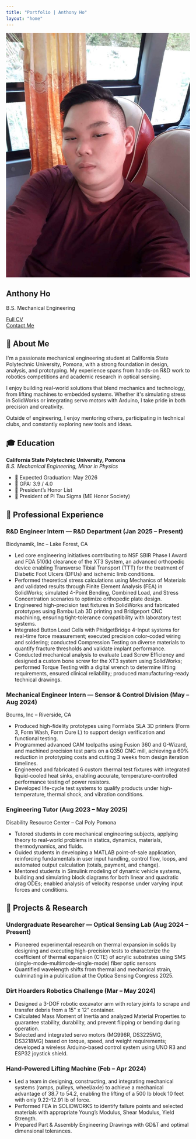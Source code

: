 ```yaml
---
title: "Portfolio | Anthony Ho"
layout: "home"
---
```

<section id="home" class="section-block">
<div class="home-profile-card">
  <img src="images/ava.jpg" alt="Profile Picture" class="profile-avatar">

  <h1 class="profile-name">Anthony Ho</h1>
  <p class="profile-title">B.S. Mechanical Engineering</p>

  <div class="social-icons">
  <a href="https://www.instagram.com/hodacthong/" target="_blank" aria-label="Instagram">
    <i class="fab fa-instagram"></i>
  </a>
  <a href="https://x.com/yourusername" target="_blank" aria-label="X / Twitter">
    <i class="fab fa-x-twitter"></i>
  </a>
  <a href="https://discord.com/users/yourid" target="_blank" aria-label="Discord">
    <i class="fab fa-discord"></i>
  </a>
  <a href="https://www.facebook.com/HoDacThong" target="_blank" aria-label="Facebook">
    <i class="fab fa-facebook"></i>
  </a>
</div>
<div class="action-buttons">
  <a href="pdf/Anthony-Ho-CV.pdf" target="_blank" rel="noopener" class="action-btn">
  <i class="fas fa-file-alt"></i> Full CV
</a>

  <div class="divider-t"></div>

  <a href="#contact" class="action-btn">
    <i class="fa-solid fa-paper-plane"></i>
    <span>Contact Me</span>
  </a>
</div>
</div>
</section>

<section id="about" class="section-block">
  <h2>🙋 About Me</h2>
  <p>
    I'm a passionate mechanical engineering student at California State Polytechnic University, Pomona, with a strong foundation in design, analysis, and prototyping.
    My experience spans from hands-on R&D work to robotics competitions and academic research in optical sensing.
  </p>
  <p>
    I enjoy building real-world solutions that blend mechanics and technology, from lifting machines to embedded systems.
    Whether it's simulating stress in SolidWorks or integrating servo motors with Arduino, I take pride in both precision and creativity.
  </p>
  <p>
    Outside of engineering, I enjoy mentoring others, participating in technical clubs, and constantly exploring new tools and ideas.
  </p>
</section>


<section id="education" class="section-block">
  <h2>🎓 Education</h2>
  <p><strong>California State Polytechnic University, Pomona</strong><br>
  <em>B.S. Mechanical Engineering, Minor in Physics</em></p>
  <ul>
    <li>📅 Expected Graduation: May 2026</li>
    <li>🎯 GPA: 3.9 / 4.0</li>
    <li>🏅 President’s Honor List</li>
    <li>🏅 President of Pi Tau Sigma (ME Honor Society)</li>
  </ul>
</section>



<section id="experience">
  <h2>💼 Professional Experience</h2>

  <article class="job">
    <h3>R&D Engineer Intern — R&D Department <span class="date">(Jan 2025 – Present)</span></h3>
    <p class="company">Biodynamik, Inc – Lake Forest, CA</p>
    <ul>
      <li>Led core engineering initiatives contributing to NSF SBIR Phase I Award and FDA 510(k) clearance of the XT3 System, an advanced orthopedic device enabling Transverse Tibial Transport (TTT) for the treatment of Diabetic Foot Ulcers (DFUs) and ischemic limb conditions.</li>
      <li>Performed theoretical stress calculations using Mechanics of Materials and validated results through Finite Element Analysis (FEA) in SolidWorks; simulated 4-Point Bending, Combined Load, and Stress Concentration scenarios to optimize orthopedic plate design.</li>
      <li>Engineered high-precision test fixtures in SolidWorks and fabricated prototypes using Bambu Lab 3D printing and Bridgeport CNC machining, ensuring tight-tolerance compatibility with laboratory test systems.</li>
      <li>Integrated Button Load Cells with PhidgetBridge 4-Input systems for real-time force measurement; executed precision color-coded wiring and soldering; conducted Compression Testing on diverse materials to quantify fracture thresholds and validate implant performance.</li>
      <li>Conducted mechanical analysis to evaluate Lead Screw Efficiency and designed a custom bone screw for the XT3 system using SolidWorks; performed Torque Testing with a digital wrench to determine lifting requirements, ensured clinical reliability; produced manufacturing-ready technical drawings.</li>
    </ul>
  </article>

  <article class="job">
    <h3>Mechanical Engineer Intern — Sensor & Control Division <span class="date">(May – Aug 2024)</span></h3>
    <p class="company">Bourns, Inc – Riverside, CA</p>
    <ul>
      <li>Produced high-fidelity prototypes using Formlabs SLA 3D printers (Form 3, Form Wash, Form Cure L) to support design verification and functional testing.</li>
      <li>Programmed advanced CAM toolpaths using Fusion 360 and G-Wizard, and machined precision test parts on a Q350 CNC mill, achieving a 60% reduction in prototyping costs and cutting 3 weeks from design iteration timelines.</li>
      <li>Engineered and fabricated 6 custom thermal test fixtures with integrated liquid-cooled heat sinks, enabling accurate, temperature-controlled performance testing of power resistors.</li>
      <li>Developed life-cycle test systems to qualify products under high-temperature, thermal shock, and vibration conditions.</li>
    </ul>
  </article>

  <article class="job">
    <h3>Engineering Tutor <span class="date">(Aug 2023 – May 2025)</span></h3>
    <p class="company">Disability Resource Center – Cal Poly Pomona</p>
    <ul>
      <li>Tutored students in core mechanical engineering subjects, applying theory to real-world problems in statics, dynamics, materials, thermodynamics, and fluids.</li>
      <li>Guided students in developing a MATLAB point-of-sale application, reinforcing fundamentals in user input handling, control flow, loops, and automated output calculation (totals, payment, and change).</li>
      <li>Mentored students in Simulink modeling of dynamic vehicle systems, building and simulating block diagrams for both linear and quadratic drag ODEs; enabled analysis of velocity response under varying input forces and conditions.</li>
    </ul>
  </article>
</section>




<section id="projects">
  <h2>🧪 Projects & Research</h2>

  <article class="project">
    <h3>Undergraduate Researcher — Optical Sensing Lab <span class="date">(Aug 2024 – Present)</span></h3>
    <ul>
      <li>Pioneered experimental research on thermal expansion in solids by designing and executing high-precision tests to characterize the coefficient of thermal expansion (CTE) of acrylic substrates using SMS (single-mode–multimode–single-mode) fiber optic sensors
      <li>Quantified wavelength shifts from thermal and mechanical strain, culminating in a publication at the Optica Sensing Congress 2025.
    </ul>
  </article>

  <article class="project">
    <h3>Dirt Hoarders Robotics Challenge <span class="date">(Mar – May 2024)</span></h3>
    <ul>
      <li>Designed a 3-DOF robotic excavator arm with rotary joints to scrape and transfer debris from a 15" x 12" container.</li>
      <li>Calculated Mass Moment of Inertia and analyzed Material Properties to guarantee stability, durability, and prevent flipping or bending during operation.</li>
      <li>Selected and integrated servo motors (MG996R, DS3225MG, DS3218MG) based on torque, speed, and weight requirements; developed a wireless Arduino-based control system using UNO R3 and ESP32 joystick shield.</li>
    </ul>
  </article>

  <article class="project">
    <h3>Hand-Powered Lifting Machine <span class="date">(Feb – Apr 2024)</span></h3>
    <ul>
      <li>Led a team in designing, constructing, and integrating mechanical systems (ramps, pulleys, wheel/axle) to achieve a mechanical advantage of 38.7 to 54.2, enabling the lifting of a 500 lb block 10 feet with only 9.22-12.91 lb of force.</li>
      <li>Performed FEA in SOLIDWORKS to identify failure points and selected materials with appropriate Young’s Modulus, Shear Modulus, Yield Strength.</li>
      <li>Prepared Part & Assembly Engineering Drawings with GD&T and optimal dimensional tolerances.</li>
    </ul>
  </article>
</section>
